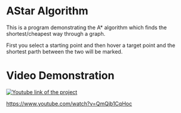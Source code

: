 # AStar Algorithm
 
This is a program demonstrating the A* algorithm which finds the shortest/cheapest way through a graph.

First you select a starting point and then hover a target point and the shortest parth between the two will be marked.

# Video Demonstration

[![Youtube link of the project](https://i.imgur.com/QBIuvYZ.png)](https://www.youtube.com/watch?v=QmQjb1CqHoc)

https://www.youtube.com/watch?v=QmQjb1CqHoc
